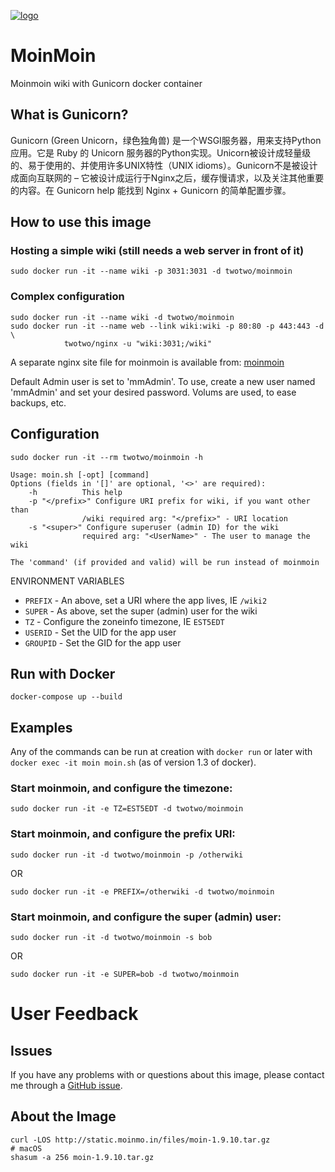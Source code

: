 [![logo](https://raw.githubusercontent.com/twotwo/moinmoin/master/logo.png)](http://moinmo.in/)

# MoinMoin

Moinmoin wiki with Gunicorn docker container

## What is Gunicorn?

Gunicorn (Green Unicorn，绿色独角兽) 是一个WSGI服务器，用来支持Python应用。它是 Ruby 的 Unicorn 服务器的Python实现。Unicorn被设计成轻量级的、易于使用的、并使用许多UNIX特性（UNIX idioms）。Gunicorn不是被设计成面向互联网的 – 它被设计成运行于Nginx之后，缓存慢请求，以及关注其他重要的内容。在 Gunicorn help 能找到 Nginx + Gunicorn 的简单配置步骤。

## How to use this image

### Hosting a simple wiki (still needs a web server in front of it)

    sudo docker run -it --name wiki -p 3031:3031 -d twotwo/moinmoin

### Complex configuration

    sudo docker run -it --name wiki -d twotwo/moinmoin
    sudo docker run -it --name web --link wiki:wiki -p 80:80 -p 443:443 -d \
                twotwo/nginx -u "wiki:3031;/wiki"

A separate nginx site file for moinmoin is available from:
[moinmoin](https://raw.githubusercontent.com/twotwo/moinmoin/master/moinmoin)

Default Admin user is set to 'mmAdmin'. To use, create a new user named
'mmAdmin' and set your desired password. Volums are used, to ease backups, etc.

## Configuration

    sudo docker run -it --rm twotwo/moinmoin -h

    Usage: moin.sh [-opt] [command]
    Options (fields in '[]' are optional, '<>' are required):
        -h          This help
        -p "</prefix>" Configure URI prefix for wiki, if you want other than
                    /wiki required arg: "</prefix>" - URI location
        -s "<super>" Configure superuser (admin ID) for the wiki
                    required arg: "<UserName>" - The user to manage the wiki

    The 'command' (if provided and valid) will be run instead of moinmoin

ENVIRONMENT VARIABLES

 * `PREFIX` - An above, set a URI where the app lives, IE `/wiki2`
 * `SUPER` - As above, set the super (admin) user for the wiki
 * `TZ` - Configure the zoneinfo timezone, IE `EST5EDT`
 * `USERID` - Set the UID for the app user
 * `GROUPID` - Set the GID for the app user

## Run with Docker

    docker-compose up --build

## Examples

Any of the commands can be run at creation with `docker run` or later with
`docker exec -it moin moin.sh` (as of version 1.3 of docker).

### Start moinmoin, and configure the timezone:

    sudo docker run -it -e TZ=EST5EDT -d twotwo/moinmoin

### Start moinmoin, and configure the prefix URI:

    sudo docker run -it -d twotwo/moinmoin -p /otherwiki

OR

    sudo docker run -it -e PREFIX=/otherwiki -d twotwo/moinmoin

### Start moinmoin, and configure the super (admin) user:

    sudo docker run -it -d twotwo/moinmoin -s bob

OR

    sudo docker run -it -e SUPER=bob -d twotwo/moinmoin

# User Feedback

## Issues

If you have any problems with or questions about this image, please contact me
through a [GitHub issue](https://github.com/twotwo/moinmoin/issues).

## About the Image

```
curl -LOS http://static.moinmo.in/files/moin-1.9.10.tar.gz
# macOS
shasum -a 256 moin-1.9.10.tar.gz
```